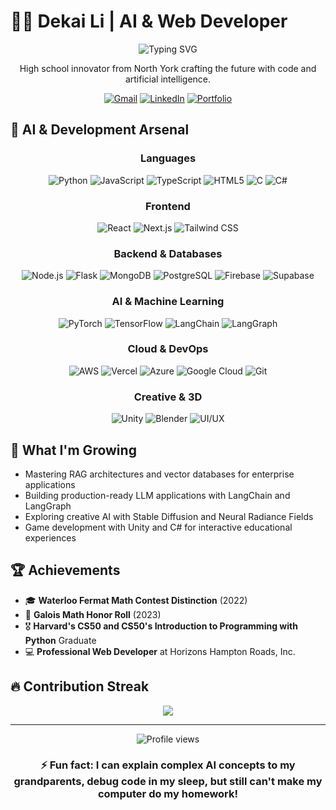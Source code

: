 # 👨‍💻 Dekai Li | AI & Web Developer

<div align="center">
  <img src="https://readme-typing-svg.demolab.com?font=Fira+Code&weight=600&size=28&duration=3000&pause=1000&color=0EA5E9&center=true&vCenter=true&random=false&width=435&lines=AI+Developer;Full-Stack+Engineer;Problem+Solver;Innovation+Enthusiast" alt="Typing SVG" />
</div>

<p align="center">High school innovator from North York crafting the future with code and artificial intelligence.</p>

<div align="center">
  
[![Gmail](https://img.shields.io/badge/Gmail-D14836?style=for-the-badge&logo=gmail&logoColor=white)](mailto:lidekai2008@gmail.com)
[![LinkedIn](https://img.shields.io/badge/LinkedIn-0077B5?style=for-the-badge&logo=linkedin&logoColor=white)](https://linkedin.com/in/your-profile)
[![Portfolio](https://img.shields.io/badge/Portfolio-000000?style=for-the-badge&logo=About.me&logoColor=white)](https://your-portfolio-site.com)
  
</div>

## 🧠 AI & Development Arsenal

<div align="center">
  
### Languages
![Python](https://img.shields.io/badge/Python-3776AB?style=for-the-badge&logo=python&logoColor=white)
![JavaScript](https://img.shields.io/badge/JavaScript-F7DF1E?style=for-the-badge&logo=javascript&logoColor=black)
![TypeScript](https://img.shields.io/badge/TypeScript-007ACC?style=for-the-badge&logo=typescript&logoColor=white)
![HTML5](https://img.shields.io/badge/HTML5-E34F26?style=for-the-badge&logo=html5&logoColor=white)
![C](https://img.shields.io/badge/C-00599C?style=for-the-badge&logo=c&logoColor=white)
![C#](https://img.shields.io/badge/C%23-239120?style=for-the-badge&logo=c-sharp&logoColor=white)

### Frontend
![React](https://img.shields.io/badge/React-20232A?style=for-the-badge&logo=react&logoColor=61DAFB)
![Next.js](https://img.shields.io/badge/Next.js-000000?style=for-the-badge&logo=next.js&logoColor=white)
![Tailwind CSS](https://img.shields.io/badge/Tailwind_CSS-38B2AC?style=for-the-badge&logo=tailwind-css&logoColor=white)

### Backend & Databases
![Node.js](https://img.shields.io/badge/Node.js-339933?style=for-the-badge&logo=nodedotjs&logoColor=white)
![Flask](https://img.shields.io/badge/Flask-000000?style=for-the-badge&logo=flask&logoColor=white)
![MongoDB](https://img.shields.io/badge/MongoDB-4EA94B?style=for-the-badge&logo=mongodb&logoColor=white)
![PostgreSQL](https://img.shields.io/badge/PostgreSQL-316192?style=for-the-badge&logo=postgresql&logoColor=white)
![Firebase](https://img.shields.io/badge/Firebase-FFCA28?style=for-the-badge&logo=firebase&logoColor=black)
![Supabase](https://img.shields.io/badge/Supabase-181818?style=for-the-badge&logo=supabase&logoColor=white)

### AI & Machine Learning
![PyTorch](https://img.shields.io/badge/PyTorch-EE4C2C?style=for-the-badge&logo=pytorch&logoColor=white)
![TensorFlow](https://img.shields.io/badge/TensorFlow-FF6F00?style=for-the-badge&logo=tensorflow&logoColor=white)
![LangChain](https://img.shields.io/badge/LangChain-3178C6?style=for-the-badge&logoColor=white)
![LangGraph](https://img.shields.io/badge/LangGraph-38C7BC?style=for-the-badge&logoColor=white)

### Cloud & DevOps
![AWS](https://img.shields.io/badge/AWS-232F3E?style=for-the-badge&logo=amazon-aws&logoColor=white)
![Vercel](https://img.shields.io/badge/Vercel-000000?style=for-the-badge&logo=vercel&logoColor=white)
![Azure](https://img.shields.io/badge/Azure-0078D4?style=for-the-badge&logo=microsoft-azure&logoColor=white)
![Google Cloud](https://img.shields.io/badge/Google_Cloud-4285F4?style=for-the-badge&logo=google-cloud&logoColor=white)
![Git](https://img.shields.io/badge/Git-F05032?style=for-the-badge&logo=git&logoColor=white)

### Creative & 3D
![Unity](https://img.shields.io/badge/Unity-000000?style=for-the-badge&logo=unity&logoColor=white)
![Blender](https://img.shields.io/badge/Blender-F5792A?style=for-the-badge&logo=blender&logoColor=white)
![UI/UX](https://img.shields.io/badge/UI/UX_Design-FF61F6?style=for-the-badge&logo=figma&logoColor=white)

</div>


## 🌱 What I'm Growing

- Mastering RAG architectures and vector databases for enterprise applications
- Building production-ready LLM applications with LangChain and LangGraph
- Exploring creative AI with Stable Diffusion and Neural Radiance Fields
- Game development with Unity and C# for interactive educational experiences

## 🏆 Achievements

- 🎓 **Waterloo Fermat Math Contest Distinction** (2022)
- 🏅 **Galois Math Honor Roll** (2023)
- 🎖️ **Harvard's CS50 and CS50's Introduction to Programming with Python** Graduate
- 💻 **Professional Web Developer** at Horizons Hampton Roads, Inc.


## 🔥 Contribution Streak

<div align="center">
  <img src="https://github-readme-streak-stats.herokuapp.com/?user=yourusername&theme=radical" />
</div>

---

<div align="center">
  <img src="https://komarev.com/ghpvc/?username=yourusername&style=flat-square&color=blueviolet" alt="Profile views" />
</div>

<div align="center">
  
### ⚡ Fun fact: I can explain complex AI concepts to my grandparents, debug code in my sleep, but still can't make my computer do my homework!
  
</div>
